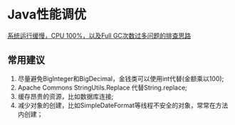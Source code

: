 # Java性能调优
[系统运行缓慢，CPU 100%，以及Full GC次数过多问题的排查思路](https://mp.weixin.qq.com/s?__biz=MzUzMTA2NTU2Ng==&mid=2247486574&idx=1&sn=7daeaee15c4f8c28162cc92bf7321843&chksm=fa4973dfcd3efac99d7296aecb51c115797bfabaec7cd30363a8f66c34ebbd486eb4a48b8296&scene=0&xtrack=1&key=1ec7def7b9fef9e5796295289e1afc9a8a907310f19e8d9200aef0aeb882bdaa940c43cb07256fbabd6b0f98e41cf29d58632c4d2c159270a3ad8e28523f392d9047c0d1caa4e454132ee9807e7d9ab8&ascene=14&uin=MTcwNDA2ODA2MA%3D%3D&devicetype=Windows+10&version=62060834&lang=zh_CN&pass_ticket=ikvBFVkmMNXrtxGHRtDS71UP9uwwn5Eg8Fjxokwgltqbb2mu51CbemsZYguOWmEp)

## 常用建议

1. 尽量避免BigInteger和BigDecimal，金钱类可以使用int代替(金额乘以100);
2. Apache Commons StringUtils.Replace 代替String.replace;
3. 缓存昂贵的资源，比如数据库连接;
4. 减少对象的创建，比如SimpleDateFormat等线程不安全的对象，常常在方法内创建；

